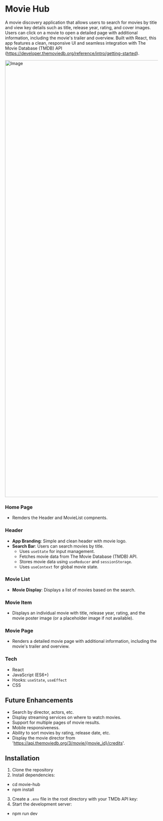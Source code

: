 # Movie Hub

A movie discovery application that allows users to search for movies by title and view key details such as title, release year, rating, and cover images. Users can click on a movie to open a detailed page with additional information, including the movie's trailer and overview. Built with React, this app features a clean, responsive UI and seamless integration with The Movie Database (TMDB) API (https://developer.themoviedb.org/reference/intro/getting-started).

<img width="1440" alt="Image" src="https://github.com/user-attachments/assets/0f14d9e5-5dc0-44f8-91b3-facf72496fb8" />

### Home Page

- Remders the Header and MovieList compnents.

### Header

- **App Branding**: Simple and clean header with movie logo.
- **Search Bar**: Users can search movies by title.
  - Uses `useState` for input management.
  - Fetches movie data from The Movie Database (TMDB) API.
  - Stores movie data using `useReducer` and `sessionStorage`.
  - Uses `useContext` for global movie state.

### Movie List

- **Movie Display**: Displays a list of movies based on the search.

### Movie Item

- Displays an individual movie with title, release year, rating, and the movie poster image (or a placeholder image if not available).

### Movie Page

- Renders a detailed movie page with additional information, including the movie's trailer and overview.

### Tech

- React
- JavaScript (ES6+)
- Hooks: `useState`, `useEffect`
- CSS

## Future Enhancements

- Search by director, actors, etc.
- Display streaming services on where to watch movies.
- Support for multiple pages of movie results.
- Mobile responsiveness.
- Ability to sort movies by rating, release date, etc.
- Display the movie director from 'https://api.themoviedb.org/3/movie/{movie_id}/credits'.

## Installation

1. Clone the repository
2. Install dependencies:

- cd movie-hub
- npm install

3. Create a `.env` file in the root directory with your TMDb API key:
4. Start the development server:

- npm run dev
